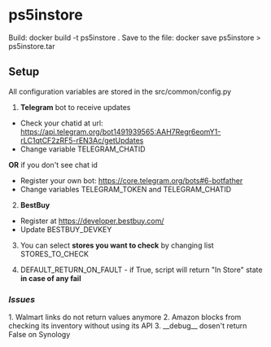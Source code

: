 # ps5instore
Build: docker build -t ps5instore .
Save to the file: docker save ps5instore > ps5instore.tar

<h2>Setup</h2>

All configuration variables are stored in the src/common/config.py
1. <b>Telegram</b> bot to receive updates
- Check your chatid at url: https://api.telegram.org/bot1491939565:AAH7Regr6eomY1-rLC1qtCF2zRF5-rEN3Ac/getUpdates
- Change variable TELEGRAM_CHATID

<b>OR</b> if you don't see chat id

- Register your own bot: https://core.telegram.org/bots#6-botfather
- Change variables TELEGRAM_TOKEN and TELEGRAM_CHATID

2. <b>BestBuy</b>
- Register at https://developer.bestbuy.com/
- Update BESTBUY_DEVKEY

3. You can select <b>stores you want to check</b> by changing list STORES_TO_CHECK

4. DEFAULT_RETURN_ON_FAULT - if True, script will return "In Store" state <b>in case of any fail</b>

<h3><i>Issues</i></h3>
1. Walmart links do not return values anymore
2. Amazon blocks from checking its inventory without using its API
3. __debug__ dosen't return False on Synology
